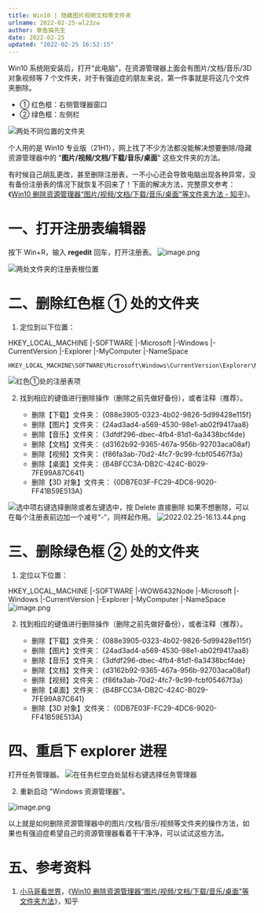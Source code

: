 ```yaml
---
title: Win10 | 隐藏图片视频文档等文件夹
urlname: 2022-02-25-wl23zw
author: 章鱼猫先生
date: 2022-02-25
updated: "2022-02-25 16:52:15"
---
```


Win10 系统刚安装后，打开“此电脑”，在资源管理器上面会有图片/文档/音乐/3D 对象视频等 7 个文件夹，对于有强迫症的朋友来说，第一件事就是将这几个文件夹删除。

- ① 红色框：右侧管理器窗口
- ② 绿色框：左侧栏

![两处不同位置的文件夹](https://shub-1251708715.cos.ap-guangzhou.myqcloud.com/elog-cookbook-img/FgVW3X2VaHWXI527qCNVuCRgLoe_.png "两处不同位置的文件夹")

个人用的是 Win10 专业版（21H1），网上找了不少方法都没能解决想要删除/隐藏资源管理器中的 "**图片/视频/文档/下载/音乐/桌面**" 这些文件夹的方法。

有时候自己胡乱更改，甚至删除注册表，一不小心还会导致电脑出现各种异常，没有备份注册表的情况下就恢复不回来了！下面的解决方法，完整原文参考：《[Win10 删除资源管理器“图片/视频/文档/下载/音乐/桌面"等文件夹方法 - 知乎](https://zhuanlan.zhihu.com/p/346784646)》。

# 一、打开注册表编辑器

按下 Win+R，输入 **regedit** 回车，打开注册表。
![image.png](https://shub-1251708715.cos.ap-guangzhou.myqcloud.com/elog-cookbook-img/FmhdMYm60Ele1bbGBjACm1iC-L3C.png)

![两处文件夹的注册表根位置](https://shub-1251708715.cos.ap-guangzhou.myqcloud.com/elog-cookbook-img/FlYGLQE1L16xiDSxvm_Rw968n15m.png "两处文件夹的注册表根位置")

# 二、删除红色框 ① 处的文件夹

1.  定位到以下位置：

HKEY_LOCAL_MACHINE
|-SOFTWARE
|-Microsoft
|-Windows
|-CurrentVersion
|-Explorer
|-MyComputer
|-NameSpace

    HKEY_LOCAL_MACHINE\SOFTWARE\Microsoft\Windows\CurrentVersion\Explorer\MyComputer\NameSpace

![红色①处的注册表项](https://shub-1251708715.cos.ap-guangzhou.myqcloud.com/elog-cookbook-img/Fhi81vpR0oH2XW5MX_lG2fNCUf91.png "红色①处的注册表项")

2.  找到相应的键值进行删除操作（删除之前先做好备份），或者注释（推荐）。

    - 删除【下载】文件夹： {088e3905-0323-4b02-9826-5d99428e115f}
    - 删除【图片】文件夹： {24ad3ad4-a569-4530-98e1-ab02f9417aa8}
    - 删除【音乐】文件夹： {3dfdf296-dbec-4fb4-81d1-6a3438bcf4de}
    - 删除【文档】文件夹： {d3162b92-9365-467a-956b-92703aca08af}
    - 删除【视频】文件夹： {f86fa3ab-70d2-4fc7-9c99-fcbf05467f3a}
    - 删除【桌面】文件夹： {B4BFCC3A-DB2C-424C-B029-7FE99A87C641}
    - 删除【3D 对象】文件夹： {0DB7E03F-FC29-4DC6-9020-FF41B59E513A}

![选中项右键选择删除或者左键选中，按 Delete 直接删除](https://shub-1251708715.cos.ap-guangzhou.myqcloud.com/elog-cookbook-img/FgXdxFb3Nax_8SBiKy8B1Wpof2MF.png "选中项右键选择删除或者左键选中，按 Delete 直接删除")
如果不想删除，可以在每个注册表前边加一个减号“-”，同样起作用。
![2022.02.25-16.13.44.png](https://shub-1251708715.cos.ap-guangzhou.myqcloud.com/elog-cookbook-img/FmGo2OdcMS9YLi5OOPFCESD8GeB9.png)

# 三、删除绿色框 ② 处的文件夹

1.  定位以下位置：

HKEY_LOCAL_MACHINE
|-SOFTWARE
|-WOW6432Node
|-Microsoft
|-Windows
|-CurrentVersion
|-Explorer
|-MyComputer
|-NameSpace
![image.png](https://shub-1251708715.cos.ap-guangzhou.myqcloud.com/elog-cookbook-img/Fires9GSQz2Dv_Y625NOQ-Fq61IL.png)

2.  找到相应的键值进行删除操作（删除之前先做好备份），或者注释（推荐）。

    - 删除【下载】文件夹： {088e3905-0323-4b02-9826-5d99428e115f}
    - 删除【图片】文件夹： {24ad3ad4-a569-4530-98e1-ab02f9417aa8}
    - 删除【音乐】文件夹： {3dfdf296-dbec-4fb4-81d1-6a3438bcf4de}
    - 删除【文档】文件夹： {d3162b92-9365-467a-956b-92703aca08af}
    - 删除【视频】文件夹： {f86fa3ab-70d2-4fc7-9c99-fcbf05467f3a}
    - 删除【桌面】文件夹： {B4BFCC3A-DB2C-424C-B029-7FE99A87C641}
    - 删除【3D 对象】文件夹： {0DB7E03F-FC29-4DC6-9020-FF41B59E513A}

# 四、重启下 explorer 进程

打开任务管理器。
![在任务栏空白处鼠标右键选择任务管理器](https://shub-1251708715.cos.ap-guangzhou.myqcloud.com/elog-cookbook-img/FpWNs94O60MPdU5JVk2-3fxt0wmK.png "在任务栏空白处鼠标右键选择任务管理器")

2.  重新启动 "Windows 资源管理器"。

![image.png](https://shub-1251708715.cos.ap-guangzhou.myqcloud.com/elog-cookbook-img/Fvju7OJDsNuM1X5-3fCnBMRC1f7R.png)

以上就是如何删除资源管理器中的图片/文档/音乐/视频等文件夹的操作方法，如果也有强迫症希望自己的资源管理器看着干干净净，可以试试这些方法。

# 五、参考资料

1.  [小马哥看世界](https://www.zhihu.com/people/harvim)，《[Win10 删除资源管理器“图片/视频/文档/下载/音乐/桌面"等文件夹方法](https://zhuanlan.zhihu.com/p/346784646)》，知乎
